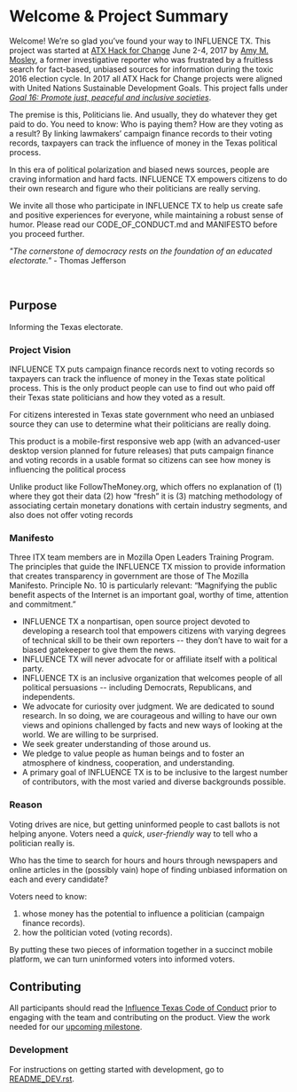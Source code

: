 # Welcome & Project Summary 
Welcome! We’re so glad you’ve found your way to INFLUENCE TX. This project was started at [ATX Hack for Change](http://atxhackforchange.org/) June 2-4, 2017 by [Amy M. Mosley](https://github.com/AmyMosley), a former investigative reporter who was frustrated by a fruitless search for fact-based, unbiased sources for information during the toxic 2016 election cycle. In 2017 all ATX Hack for Change projects were aligned with United Nations Sustainable Development Goals. This project falls under [*Goal 16: Promote just, peaceful and inclusive societies*](http://www.un.org/sustainabledevelopment/peace-justice/). 

The premise is this, Politicians lie.
And usually, they do whatever they get paid to do. You need to know:
Who is paying them?
How are they voting as a result? 
By linking lawmakers’ campaign finance records to their voting records, taxpayers can track the influence of money in the Texas political process. 

In this era of political polarization and biased news sources, people are craving information and hard facts. INFLUENCE TX empowers citizens to do their own research and figure who their politicians are really serving. 

We invite all those who participate in INFLUENCE TX to help us create safe and positive experiences for everyone, while maintaining a robust sense of humor. Please read our CODE_OF_CONDUCT.md and MANIFESTO before you proceed further.


 _"The cornerstone of democracy rests on the foundation of an educated electorate."_ - Thomas Jefferson

<br />


## Purpose 
Informing the Texas electorate. 

### Project Vision 
INFLUENCE TX puts campaign finance records next to voting records so taxpayers can track the influence of money in the Texas state political process. This is the only product people can use to find out who paid off their Texas state politicians and how they voted as a result.


For citizens interested in Texas state government who need an unbiased source they can use to determine what their politicians are really doing.


This product is a mobile-first responsive web app (with an advanced-user desktop version planned for future releases) that puts campaign finance and voting records in a usable format so citizens can see how money is influencing the political process

Unlike product like FollowTheMoney.org, which offers no explanation of (1) where they got their data (2) how “fresh” it is (3) matching methodology of associating certain monetary donations with certain industry segments, and also does not offer voting records

### Manifesto
Three ITX team members are in Mozilla Open Leaders Training Program. The principles that guide the INFLUENCE TX mission to provide information that creates transparency in government are those of The Mozilla Manifesto. Principle No. 10 is particularly relevant: “Magnifying the public benefit aspects of the Internet is an important goal, worthy of time, attention and commitment.”

- INFLUENCE TX a nonpartisan, open source project devoted to developing a research tool that empowers citizens with varying degrees of technical skill to be their own reporters -- they don’t have to wait for a biased gatekeeper to give them the news.
- INFLUENCE TX will never advocate for or affiliate itself with a political party.
- INFLUENCE TX is an inclusive organization that welcomes people of all political persuasions -- including Democrats, Republicans, and independents.
- We advocate for curiosity over judgment. We are dedicated to sound research. In so doing, we are courageous and willing to have our own views and opinions challenged by facts and new ways of looking at the world. We are willing to be surprised.
- We seek greater understanding of those around us.
- We pledge to value people as human beings and to foster an atmosphere of kindness, cooperation, and understanding.
- A primary goal of INFLUENCE TX is to be inclusive to the largest number of contributors, with the most varied and diverse backgrounds possible.


### Reason
Voting drives are nice, but getting uninformed people to cast ballots is not helping anyone. Voters need a _quick_, _user-friendly_ way to tell who a politician really is.

Who has the time to search for hours and hours through newspapers and online articles in the (possibly vain) hope of finding unbiased information on each and every candidate?

Voters need to know:
1. whose money has the potential to influence a politician (campaign finance records).
1. how the politician voted (voting records).

By putting these two pieces of information together in a succinct mobile platform, we can turn uninformed voters into informed voters. 


## Contributing
All participants should read the [Influence Texas Code of Conduct](https://drive.google.com/open?id=1hZj11BGqwX5IR3EbeIRih1Up5PT_nna3gX8lwXXrDTY) prior to engaging with the team and contributing on the product.
</b>
View the work needed for our [upcoming milestone](https://github.com/open-austin/influence-texas/milestones).



### Development
For instructions on getting started with development, go to [README_DEV.rst](README_DEV.rst).

